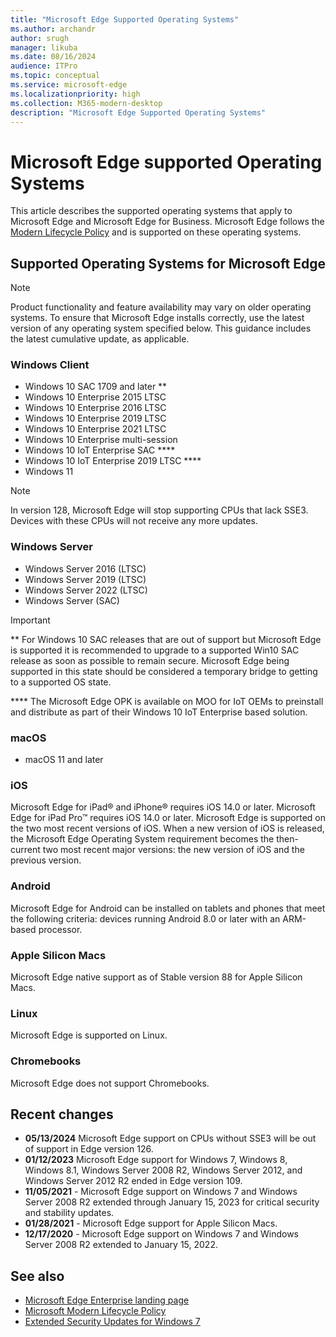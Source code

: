 ```yaml
---
title: "Microsoft Edge Supported Operating Systems"
ms.author: archandr
author: srugh
manager: likuba
ms.date: 08/16/2024
audience: ITPro
ms.topic: conceptual
ms.service: microsoft-edge
ms.localizationpriority: high
ms.collection: M365-modern-desktop
description: "Microsoft Edge Supported Operating Systems"
---
```


# Microsoft Edge supported Operating Systems

This article describes the supported operating systems that apply to Microsoft Edge and Microsoft Edge for Business. Microsoft Edge follows the [Modern Lifecycle Policy](/lifecycle/policies/modern) and is supported on these operating systems.

## Supported Operating Systems for Microsoft Edge

> [!NOTE]
> Product functionality and feature availability may vary on older operating systems. To ensure that Microsoft Edge installs correctly, use the latest version of any operating system specified below. This guidance includes the latest cumulative update, as applicable.

### Windows Client

- Windows 10 SAC 1709 and later **
- Windows 10 Enterprise 2015 LTSC
- Windows 10 Enterprise 2016 LTSC
- Windows 10 Enterprise 2019 LTSC
- Windows 10 Enterprise 2021 LTSC
- Windows 10 Enterprise multi-session
- Windows 10 IoT Enterprise SAC ****
- Windows 10 IoT Enterprise 2019 LTSC ****
- Windows 11

> [!NOTE]
> In version 128, Microsoft Edge will stop supporting CPUs that lack SSE3. Devices with these CPUs will not receive any more updates.

### Windows Server

- Windows Server 2016 (LTSC)
- Windows Server 2019 (LTSC)
- Windows Server 2022 (LTSC)
- Windows Server (SAC)

> [!IMPORTANT]
> ** For Windows 10 SAC releases that are out of support but Microsoft Edge is supported it is recommended to upgrade to a supported Win10 SAC release as soon as possible to remain secure. Microsoft Edge being supported in this state should be considered a temporary bridge to getting to a supported OS state.
>
> **** The Microsoft Edge OPK is available on MOO for IoT OEMs to preinstall and distribute as part of their Windows 10 IoT Enterprise based solution.

### macOS

- macOS 11 and later

### iOS

Microsoft Edge for iPad&reg; and iPhone&reg; requires iOS 14.0 or later. Microsoft Edge for iPad Pro&trade; requires iOS 14.0 or later. Microsoft Edge is supported on the two most recent versions of iOS. When a new version of iOS is released, the Microsoft Edge Operating System requirement becomes the then-current two most recent major versions: the new version of iOS and the previous version.

### Android

Microsoft Edge for Android can be installed on tablets and phones that meet the following criteria: devices running Android 8.0 or later with an ARM-based processor.

### Apple Silicon Macs

Microsoft Edge native support as of Stable version 88 for Apple Silicon Macs.

### Linux

Microsoft Edge is supported on Linux.

### Chromebooks

Microsoft Edge does not support Chromebooks.

## Recent changes

- **05/13/2024** Microsoft Edge support on CPUs without SSE3 will be out of support in Edge version 126.
- **01/12/2023** Microsoft Edge support for Windows 7, Windows 8, Windows 8.1, Windows Server 2008 R2, Windows Server 2012, and Windows Server 2012 R2 ended in Edge version 109.
- **11/05/2021** - Microsoft Edge support on Windows 7 and Windows Server 2008 R2 extended through January 15, 2023 for critical security and stability updates.
- **01/28/2021** - Microsoft Edge support for Apple Silicon Macs.
- **12/17/2020** - Microsoft Edge support on Windows 7 and Windows Server 2008 R2 extended to January 15, 2022.

## See also

- [Microsoft Edge Enterprise landing page](https://aka.ms/EdgeEnterprise)
- [Microsoft Modern Lifecycle Policy](https://support.microsoft.com/help/30881/modern-lifecycle-policy)
- [Extended Security Updates for Windows 7](https://support.microsoft.com/help/4527878/faq-about-extended-security-updates-for-windows-7)

